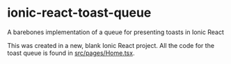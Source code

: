 # ionic-react-toast-queue
A barebones implementation of a queue for presenting toasts in Ionic React

This was created in a new, blank Ionic React project. All the code for the toast queue is found in [src/pages/Home.tsx](https://github.com/DevonStern/ionic-react-toast-queue/blob/master/src/pages/Home.tsx).
